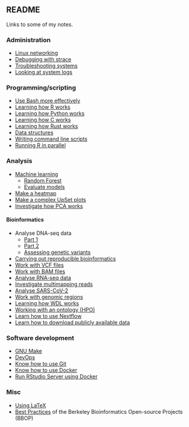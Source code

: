 ## README

Links to some of my notes.

### Administration

* [Linux networking](https://github.com/davetang/learning_linux/blob/main/networking.md)
* [Debugging with strace](https://github.com/davetang/learning_linux/blob/main/strace.md)
* [Troubleshooting systems](https://github.com/davetang/learning_linux/blob/main/trouble.md)
* [Looking at system logs](https://github.com/davetang/learning_linux/blob/main/logs.md)

### Programming/scripting

* [Use Bash more effectively](https://github.com/davetang/learning_bash)
* [Learning how R works](https://github.com/davetang/learning_r)
* [Learning how Python works](https://github.com/davetang/learning_python)
* [Learning how C works](https://github.com/davetang/getting_started_with_c)
* [Learning how Rust works](https://github.com/davetang/learning_rust)
* [Data structures](https://davetang.github.io/bioinformatics_tips/data_struct.html)
* [Writing command line scripts](https://davetang.github.io/bioinformatics_tips/get_option.html)
* [Running R in parallel](https://davetang.github.io/muse/parallel.html)

### Analysis

* [Machine learning](https://github.com/davetang/machine_learning)
    * [Random Forest](https://github.com/davetang/learning_random_forest)
    * [Evaluate models](https://github.com/davetang/machine_learning/tree/main/evaluation)
* [Make a heatmap](https://davetang.github.io/muse/pheatmap.html)
* [Make a complex UpSet plots](https://davetang.github.io/muse/complex_upset.html)
* [Investigate how PCA works](https://davetang.github.io/muse/pca.html)

#### Bioinformatics

* Analyse DNA-seq data
    * [Part 1](https://davetang.org/muse/2015/07/24/dna-sequencing-data/)
    * [Part 2](https://davetang.org/muse/2015/12/16/getting-acquainted-analysing-dna-sequencing-data/)
    * [Assessing genetic variants](https://davetang.org/muse/2016/10/31/assessing-genetic-variants/)
* [Carrying out reproducible bioinformatics](https://github.com/davetang/reproducible_bioinformatics)
* [Work with VCF files](https://github.com/davetang/learning_vcf_file)
* [Work with BAM files](https://github.com/davetang/learning_bam_file)
* [Analyse RNA-seq data](https://github.com/davetang/rnaseq)
* [Investigate multimapping reads](https://github.com/davetang/multimapping)
* [Analyse SARS-CoV-2](https://github.com/davetang/sars_cov_2)
* [Work with genomic regions](https://github.com/davetang/defining_genomic_regions)
* [Learning how WDL works](https://github.com/davetang/learning_wdl)
* [Working with an ontology (HPO)](https://github.com/davetang/human_phenotype_ontology)
* [Learn how to use Nextflow](https://github.com/davetang/learning_nextflow)
* [Learn how to download publicly available data](https://github.com/davetang/research_parasite)

### Software development

* [GNU Make](https://davetang.org/muse/2015/05/31/learning-about-makefiles/)
* [DevOps](https://github.com/davetang/learning_linux/blob/main/devops.md)
* [Know how to use Git](https://github.com/davetang/getting_started_with_git)
* [Know how to use Docker](https://github.com/davetang/learning_docker)
* [Run RStudio Server using Docker](https://davetang.org/muse/2021/04/24/running-rstudio-server-with-docker/)

### Misc

* [Using LaTeX](https://github.com/davetang/getting_started_with_latex)
* [Best Practices](https://berkeleybop.github.io/best_practice/) of the
  Berkeley Bioinformatics Open-source Projects (BBOP)
